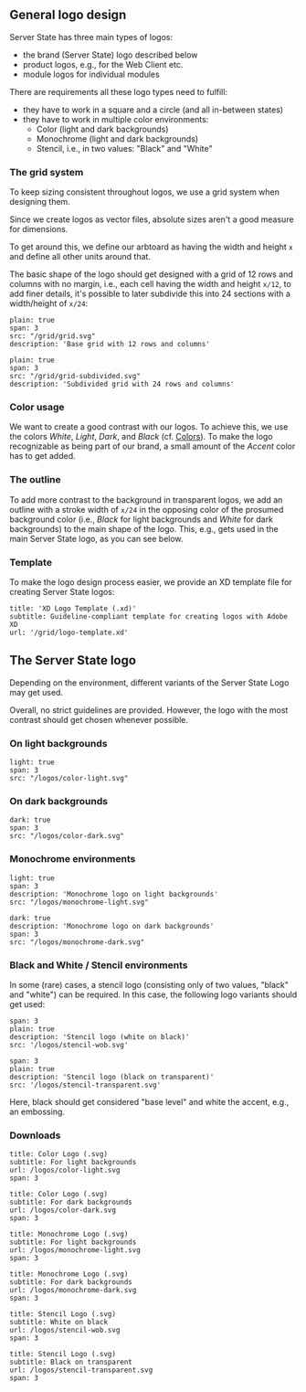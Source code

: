 ## General logo design
Server State has three main types of logos:

- the brand (Server State) logo described below
- product logos, e.g., for the Web Client etc.
- module logos for individual modules

There are requirements all these logo types need to fulfill:

- they have to work in a square and a circle (and all in-between states)
- they have to work in multiple color environments:
  - Color (light and dark backgrounds)
  - Monochrome (light and dark backgrounds)
  - Stencil, i.e., in two values: "Black" and "White"

### The grid system
To keep sizing consistent throughout logos, we use a grid system when designing them.

Since we create logos as vector files, absolute sizes aren't a good measure for dimensions.

To get around this, we define our arbtoard as having the width and height `x` and define all other units around that.

The basic shape of the logo should get designed with a grid of 12 rows and columns with no margin, i.e., each cell having the width and height `x/12`, to add finer details, it's possible to later subdivide this into 24 sections with a width/height of `x/24`:

```image
plain: true
span: 3
src: "/grid/grid.svg"
description: 'Base grid with 12 rows and columns'
```
```image
plain: true
span: 3
src: "/grid/grid-subdivided.svg"
description: 'Subdivided grid with 24 rows and columns'
```

### Color usage
We want to create a good contrast with our logos. To achieve this, we use the colors *White*, *Light*, *Dark*, and *Black* (cf. [Colors](/colors)). To make the logo recognizable as being part of our brand, a small amount of the *Accent* color has to get added.

### The outline
To add more contrast to the background in transparent logos, we add an outline with a stroke width of `x/24` in the opposing color of the prosumed background color (i.e., *Black* for light backgrounds and *White* for dark backgrounds) to the main shape of the logo. This, e.g., gets used in the main Server State logo, as you can see below.

### Template
To make the logo design process easier, we provide an XD template file for creating Server State logos:

```download
title: 'XD Logo Template (.xd)'
subtitle: Guideline-compliant template for creating logos with Adobe XD
url: '/grid/logo-template.xd'
```

## The Server State logo
Depending on the environment, different variants of the Server State Logo may get used.

Overall, no strict guidelines are provided. However, the logo with the most contrast should get chosen whenever possible.

### On light backgrounds
```image
light: true
span: 3
src: "/logos/color-light.svg"
```

### On dark backgrounds
```image
dark: true
span: 3
src: "/logos/color-dark.svg"
```

### Monochrome environments
```image
light: true
span: 3
description: 'Monochrome logo on light backgrounds'
src: "/logos/monochrome-light.svg"
```
```image
dark: true
description: 'Monochrome logo on dark backgrounds'
span: 3
src: "/logos/monochrome-dark.svg"
```
### Black and White / Stencil environments
In some (rare) cases, a stencil logo (consisting only of two values, "black" and "white") can be required. In this case, the following logo variants should get used:

```image
span: 3
plain: true
description: 'Stencil logo (white on black)'
src: '/logos/stencil-wob.svg'
```
```image
span: 3
plain: true
description: 'Stencil logo (black on transparent)'
src: '/logos/stencil-transparent.svg'
```

Here, black should get considered "base level" and white the accent, e.g., an embossing.

### Downloads

```download
title: Color Logo (.svg)
subtitle: For light backgrounds
url: /logos/color-light.svg
span: 3
```
```download
title: Color Logo (.svg)
subtitle: For dark backgrounds
url: /logos/color-dark.svg
span: 3
```

```download
title: Monochrome Logo (.svg)
subtitle: For light backgrounds
url: /logos/monochrome-light.svg
span: 3
```
```download
title: Monochrome Logo (.svg)
subtitle: For dark backgrounds
url: /logos/monochrome-dark.svg
span: 3
```

```download
title: Stencil Logo (.svg)
subtitle: White on black
url: /logos/stencil-wob.svg
span: 3
```
```download
title: Stencil Logo (.svg)
subtitle: Black on transparent
url: /logos/stencil-transparent.svg
span: 3
```
